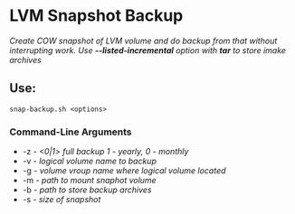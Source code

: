 # LVM Snapshot Backup
*Create COW snapshot of LVM volume and do backup from that without interrupting work. Use **--listed-incremental** option with **tar** to store imake archives*

## Use:

    snap-backup.sh <options>

### Command-Line Arguments

 - -z - *<0|1> full backup 1 - yearly, 0 - monthly*
 - -v - *logical volume name to backup*
 - -g - *volume vroup name where logical volume located*
 - -m - *path to mount snaphot volume*
 - -b - *path to store backup archives*
 - -s - *size of snapshot*
